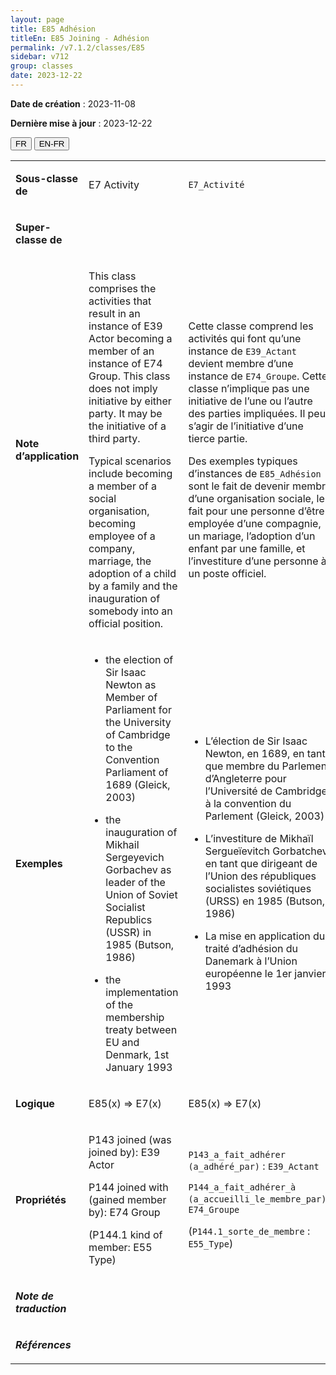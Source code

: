 ```yaml
---
layout: page
title: E85 Adhésion
titleEn: E85 Joining - Adhésion
permalink: /v7.1.2/classes/E85
sidebar: v712
group: classes
date: 2023-12-22
---
```


**Date de création** : 2023-11-08

**Dernière mise à jour** : 2023-12-22

<div class="lang-buttons">
 <button id="fr" class="activate">FR</button>
 <button id="en-fr">EN-FR</button>
</div>

<table>
<tbody>
<tr>
<td><p><strong>Sous-classe de</strong></p></td>
<td class="en">
<p>E7 Activity</p>
</td>
<td>
<p><code class="language-plaintext highlighter-rouge">E7_Activité</code></p>
</td>
</tr>
<tr>
<td><p><strong>Super-classe de</strong></p></td>
<td class="en">
</td>
<td>
</td>
</tr>
<tr>
<td><p><strong>Note d’application</strong></p></td>
<td class="en">
<p>This class comprises the activities that result in an instance of E39 Actor becoming a member of an instance of E74 Group. This class does not imply initiative by either party. It may be the initiative of a third party.</p>
<p>Typical scenarios include becoming a member of a social organisation, becoming employee of a company, marriage, the adoption of a child by a family and the inauguration of somebody into an official position.</p>
</td>
<td>
<p>Cette classe comprend les activités qui font qu’une instance de <code class="language-plaintext highlighter-rouge">E39_Actant</code> devient membre d’une instance de <code class="language-plaintext highlighter-rouge">E74_Groupe</code>. Cette classe n’implique pas une initiative de l’une ou l’autre des parties impliquées. Il peut s’agir de l’initiative d’une tierce partie. </p>
<p>Des exemples typiques d’instances de <code class="language-plaintext highlighter-rouge">E85_Adhésion</code> sont le fait de devenir membre d’une organisation sociale, le fait pour une personne d’être employée d’une compagnie, un mariage, l’adoption d’un enfant par une famille, et l’investiture d’une personne à un poste officiel. </p>
</td>
</tr>
<tr>
<td><p><strong>Exemples</strong></p></td>
<td class="en">
<ul>
<li><p>the election of Sir Isaac Newton as Member of Parliament for the University of Cambridge to the Convention Parliament of 1689 (Gleick, 2003)</p>
</li>
<li><p>the inauguration of Mikhail Sergeyevich Gorbachev as leader of the Union of Soviet Socialist Republics (USSR) in 1985 (Butson, 1986)</p>
</li>
<li><p>the implementation of the membership treaty between EU and Denmark, 1st January 1993</p>
</li>
</ul>
</td>
<td>
<ul>
<li><p>L’élection de Sir Isaac Newton, en 1689, en tant que membre du Parlement d’Angleterre pour l’Université de Cambridge à la convention du Parlement (Gleick, 2003)</p>
</li>
<li><p>L’investiture de Mikhaïl Sergueïevitch Gorbatchev en tant que dirigeant de l’Union des républiques socialistes soviétiques (URSS) en 1985 (Butson, 1986)</p>
</li>
<li><p>La mise en application du traité d’adhésion du Danemark à l’Union européenne le 1er janvier 1993</p>
</li>
</ul>
</td>
</tr>
<tr>
<td><p><strong>Logique</strong></p></td>
<td class="en">
<p>E85(x) ⇒ E7(x)</p>
</td>
<td>
<p>E85(x) ⇒ E7(x)</p>
</td>
</tr>
<tr>
<td><p><strong>Propriétés</strong></p></td>
<td class="en">
<p>P143 joined (was joined by): E39 Actor</p>
<p>P144 joined with (gained member by): E74 Group</p>
<p>(P144.1 kind of member: E55 Type)</p>
</td>
<td>
<p><code class="language-plaintext highlighter-rouge">P143_a_fait_adhérer (a_adhéré_par)</code> : <code class="language-plaintext highlighter-rouge">E39_Actant</code></p>
<p><code class="language-plaintext highlighter-rouge">P144_a_fait_adhérer_à (a_accueilli_le_membre_par)</code> : <code class="language-plaintext highlighter-rouge">E74_Groupe</code></p>
<p> (<code class="language-plaintext highlighter-rouge">P144.1_sorte_de_membre</code> : <code class="language-plaintext highlighter-rouge">E55_Type</code>)<code class="language-plaintext highlighter-rouge"></code></p>
</td>
</tr>
<tr>
<td><p><strong><em>Note de traduction</em></strong></p></td>
<td colspan="2">
</td>
</tr>
<tr>
<td><p><strong><em>Références</em></strong></p></td>
<td colspan="2">
<p><em></em></p>
</td>
</tr>
</tbody>
</table>
